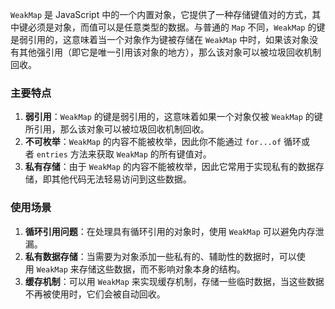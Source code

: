 
`WeakMap` 是 JavaScript 中的一个内置对象，它提供了一种存储键值对的方式，其中键必须是对象，而值可以是任意类型的数据。与普通的 `Map` 不同，`WeakMap` 的键是弱引用的，这意味着当一个对象作为键被存储在 `WeakMap` 中时，如果该对象没有其他强引用（即它是唯一引用该对象的地方），那么该对象可以被垃圾回收机制回收。

### 主要特点

1. **弱引用**：`WeakMap` 的键是弱引用的，这意味着如果一个对象仅被 `WeakMap` 的键所引用，那么该对象可以被垃圾回收机制回收。
2. **不可枚举**：`WeakMap` 的内容不能被枚举，因此你不能通过 `for...of` 循环或者 `entries` 方法来获取 `WeakMap` 的所有键值对。
3. **私有存储**：由于 `WeakMap` 的内容不能被枚举，因此它常用于实现私有的数据存储，即其他代码无法轻易访问到这些数据。

### 使用场景

1. **循环引用问题**：在处理具有循环引用的对象时，使用 `WeakMap` 可以避免内存泄漏。
2. **私有数据存储**：当需要为对象添加一些私有的、辅助性的数据时，可以使用 `WeakMap` 来存储这些数据，而不影响对象本身的结构。
3. **缓存机制**：可以用 `WeakMap` 来实现缓存机制，存储一些临时数据，当这些数据不再被使用时，它们会被自动回收。
